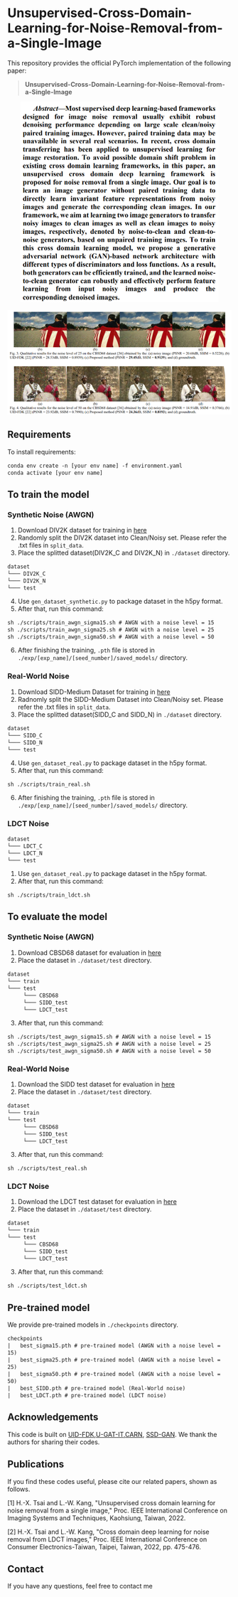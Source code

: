 # Unsupervised-Cross-Domain-Learning-for-Noise-Removal-from-a-Single-Image
This repository provides the official PyTorch implementation of the following paper:
>**Unsupervised-Cross-Domain-Learning-for-Noise-Removal-from-a-Single-Image**


<p align="center">
    <img src="./figure/figure1.png">
</p>

<p align="center">
    <img src="./figure/figure2.png">
</p>

## Requirements
To install requirements:

```setup
conda env create -n [your env name] -f environment.yaml
conda activate [your env name]
```

## To train the model
### Synthetic Noise (AWGN)
1. Download DIV2K dataset for training in [here](https://data.vision.ee.ethz.ch/cvl/DIV2K/)
2. Randomly split the DIV2K dataset into Clean/Noisy set. Please refer the .txt files in `split_data`.
3. Place the splitted dataset(DIV2K_C and DIV2K_N) in `./dataset` directory.
```
dataset
└─── DIV2K_C
└─── DIV2K_N
└─── test
```
4. Use `gen_dataset_synthetic.py` to package dataset in the h5py format.
5. After that, run this command:
```
sh ./scripts/train_awgn_sigma15.sh # AWGN with a noise level = 15
sh ./scripts/train_awgn_sigma25.sh # AWGN with a noise level = 25
sh ./scripts/train_awgn_sigma50.sh # AWGN with a noise level = 50
```
6. After finishing the training, `.pth` file is stored in `./exp/[exp_name]/[seed_number]/saved_models/` directory. 

###  Real-World Noise
1. Download SIDD-Medium Dataset for training in [here](https://www.eecs.yorku.ca/~kamel/sidd/dataset.php)
2. Radnomly split the SIDD-Medium Dataset into Clean/Noisy set. Please refer the .txt files in `split_data`.
3. Place the splitted dataset(SIDD_C and SIDD_N) in `./dataset` directory.
```
dataset
└─── SIDD_C
└─── SIDD_N
└─── test
```
4. Use `gen_dataset_real.py` to package dataset in the h5py format.
5. After that, run this command:
```
sh ./scripts/train_real.sh
```
6. After finishing the training, `.pth` file is stored in `./exp/[exp_name]/[seed_number]/saved_models/` directory.

###  LDCT Noise

```
dataset
└─── LDCT_C
└─── LDCT_N
└─── test
```
1. Use `gen_dataset_real.py` to package dataset in the h5py format.
2. After that, run this command:
```
sh ./scripts/train_ldct.sh
```
## To evaluate the model
### Synthetic Noise (AWGN)
1. Download CBSD68 dataset for evaluation in [here](https://drive.google.com/drive/folders/1lNet_6YH-sAG3nkR1zb2EKSiFmek7ywQ?usp=sharing)
2. Place the dataset in `./dataset/test` directory.
```
dataset
└─── train
└─── test
     └─── CBSD68
     └─── SIDD_test
     └─── LDCT_test
```
3. After that, run this command:
```
sh ./scripts/test_awgn_sigma15.sh # AWGN with a noise level = 15
sh ./scripts/test_awgn_sigma25.sh # AWGN with a noise level = 25
sh ./scripts/test_awgn_sigma50.sh # AWGN with a noise level = 50
```

### Real-World Noise
1. Download the SIDD test dataset for evaluation in [here](https://drive.google.com/drive/folders/1lNet_6YH-sAG3nkR1zb2EKSiFmek7ywQ?usp=sharing)
2. Place the dataset in `./dataset/test` directory.
```
dataset
└─── train
└─── test
     └─── CBSD68
     └─── SIDD_test
     └─── LDCT_test
```
3. After that, run this command:
```
sh ./scripts/test_real.sh
```

### LDCT Noise
1. Download the LDCT test dataset for evaluation in [here](https://drive.google.com/drive/folders/1uMoTq3bZxGcfdxITOjwpekLYX8BLijfX?usp=drive_link)
2. Place the dataset in `./dataset/test` directory.
```
dataset
└─── train
└─── test
     └─── CBSD68
     └─── SIDD_test
     └─── LDCT_test
```
3. After that, run this command:
```
sh ./scripts/test_ldct.sh
```


## Pre-trained model
We provide pre-trained models in `./checkpoints` directory.
```
checkpoints
|   best_sigma15.pth # pre-trained model (AWGN with a noise level = 15)
|   best_sigma25.pth # pre-trained model (AWGN with a noise level = 25)
|   best_sigma50.pth # pre-trained model (AWGN with a noise level = 50)
|   best_SIDD.pth # pre-trained model (Real-World noise)
|   best_LDCT.pth # pre-trained model (LDCT noise)
```

## Acknowledgements
This code is built on [UID-FDK](https://github.com/jdg900/UID-FDK),[U-GAT-IT](https://github.com/znxlwm/UGATIT-pytorch),[CARN](https://github.com/nmhkahn/CARN-pytorch), [SSD-GAN](https://github.com/cyq373/SSD-GAN). We thank the authors for sharing their codes.

## Publications
If you find these codes useful, please cite our related papers, shown as follows.

[1]	H.-X. Tsai and L.-W. Kang, "Unsupervised cross domain learning for noise removal from a single image," Proc. IEEE International Conference on Imaging Systems and Techniques, Kaohsiung, Taiwan, 2022.

[2]	H.-X. Tsai and L.-W. Kang, "Cross domain deep learning for noise removal from LDCT images," Proc. IEEE International Conference on Consumer Electronics-Taiwan, Taipei, Taiwan, 2022, pp. 475-476.

## Contact
If you have any questions, feel free to contact me
